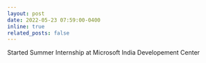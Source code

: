 ```yaml
---
layout: post
date: 2022-05-23 07:59:00-0400
inline: true
related_posts: false
---
```


Started Summer Internship at Microsoft India Developement Center
